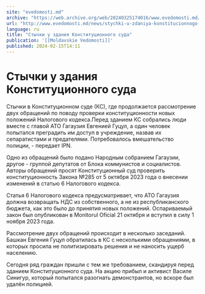 ```yaml
---
site: "evedomosti.md"
archive: "https://web.archive.org/web/20240325174016/www.evedomosti.md/news/stychki-u-zdaniya-konstitucionnogo-suda"
url: "http://www.evedomosti.md/news/stychki-u-zdaniya-konstitucionnogo-suda"
language: ru
title: "Стычки у здания Конституционного суда"
publication: '[[Moldavskie Vedomosti]]'
published: 2024-02-15T14:11
---
```


# Стычки у здания Конституционного суда

Стычки в Конституционном суде (КС), где продолжается рассмотрение двух обращений по поводу проверки конституционности новых положений Налогового кодекса.Перед зданием КС собрались люди вместе с главой АТО Гагаузия Евгенией Гуцул, а один человек попытался преградить им доступ в учреждение, назвав их сепаратистами и предателями. Потребовалось вмешательство полиции, - передает IPN.

Одно из обращений было подано Народным собранием Гагаузии, другое - группой депутатов от Блока коммунистов и социалистов. Авторы обращений просят Конституционный суд проверить конституционность Закона №285 от 5 октября 2023 года о внесении изменений в статью 6 Налогового кодекса.

Статья 6 Налогового кодекса предусматривает, что АТО Гагаузия должна возвращать НДС из собственного, а не из республиканского бюджета, как это было до принятия новых положений. Оспариваемый закон был опубликован в Monitorul Oficial 21 октября и вступил в силу 1 ноября 2023 года.

Рассмотрение двух обращений происходит в несколько заседаний. Башкан Евгения Гуцул обратилась в КС с несколькими обращениями, в которых просила не политизировать решения и не наносить ущерб населению.

Сегодня ряд граждан пришли с тем же требованием, скандируя перед зданием Конституционного суда. На акцию прибыл и активист Василе Синигур, который попытался разогнать демонстрантов, но вскоре был удалён полицией.